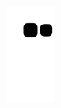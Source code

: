 ![Snake animation](https://github.com/Julienry/Julienry/blob/output/github-contribution-grid-snake.svg)

  

